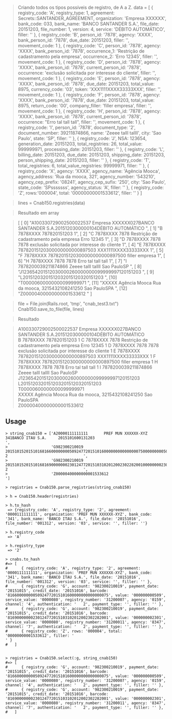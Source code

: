 > Criando todos os tipos possíveis de registro, de A a Z.
> data = [
> {
>   registry_code: 'A',
>   registry_type: 1,
>   agreement: Secrets::SANTANDER_AGREEMENT,
>   organization: 'Empresa XXXXXX',
>   bank_code: 033,
>   bank_name: 'BANCO SANTANDER S.A.',
>   file_date: 20151203,
>   file_number: 1,
>   version: 4,
>   service: 'DÉBITO AUTOMÁTICO',
>   filler: ''
> },
> {
>   registry_code: 'B',
>   person_id: '7878',
>   agency: 'XXXX',
>   bank_person_id: '7878',
>   due_date: 20151203,
>   filler: '',
>   movement_code: 1
> },
> {
>   registry_code: 'C',
>   person_id: '7878',
>   agency: 'XXXX',
>   bank_person_id: '7878',
>   occurrence_1: 'Restrição de cadastramento pela empresa',
>   occurrence_2: 'Erro 12345',
>   filler: '',
>   movement_code: 1
> },
> {
>   registry_code: 'D',
>   person_id: '7878',
>   agency: 'XXXX',
>   bank_person_id: '7878',
>   current_person_id: '7878',
>   occurrence: 'exclusão solicitada por interesse do cliente',
>   filler: '',
>   movement_code: 1
> },
> {
>   registry_code: 'E',
>   person_id: '7878',
>   agency: 'XXXX',
>   bank_person_id: '7878',
>   due_date: 20151203,
>   total_value: 8975,
>   currency_code: '03',
>   token: 'XXX1111XXXX33333XXX',
>   filler: '',
>   movement_code: 1
> },
> {
>   registry_code: 'F',
>   person_id: '7878',
>   agency: 'XXXX',
>   bank_person_id: '7878',
>   due_date: 20151203,
>   total_value: 8975,
>   return_code: '00',
>   company_filler: 'filler empresa',
>   filler: '',
>   movement_code: 1
> },
> {
>   registry_code: 'H',
>   person_id: '7878',
>   agency: 'XXXX',
>   bank_person_id: '7878',
>   current_person_id: '7878',
>   occurrence: "Erro tal tall tall",
>   filler: '',
>   movement_code: 1
> },
> {
>   registry_code: 'I',
>   person_id: '7878',
>   document_type: '2',
>   document_number: 39211874866,
>   name: 'Zeeee talll tallll',
>   city: 'Sao Paulo',
>   state: 'SP',
>   filler: ''
> },
> {
>   registry_code: 'J',
>   NSA: 123654,
>   generation_date: 20151203,
>   total_registries: 26,
>   total_value: 999999971,
>   processing_date: 20151203,
>   filler: ''
> },
> {
>   registry_code: 'L',
>   billing_date: 20151203,
>   due_date: 20151203,
>   shipping_date: 20151203,
>   person_shipping_date: 20151203,
>   filler: ''
> },
> {
>   registry_code: 'T',
>   total_registries: 6,
>   total_value_registries: 99999971,
>   filler: ''
> },
> {
>   registry_code: 'X',
>   agency: 'XXXX',
>   agency_name: 'Agência Mooca',
>   agency_address: 'Rua da mooca, 321',
>   agency_number: '543210',
>   agency_cep_prefix: '08241',
>   agency_cep_sufix: '250',
>   city: 'Sao Paulo',
>   state_code: 'SPsssssss',
>   agency_status: 'A',
>   filler: ''
> },
> {
>   registry_code: 'Z',
>   rows:'000004',
>   total: '00000000001533612', 
>   filler: ''
> }
]

> lines = Cnab150.registries(data)

> Resultado em array

> [
>   [ 0] "A100330729002500022537      Empresa XXXXXX027BANCO SANTANDER S.A.2015120300000104DÉBITO AUTOMÁTICO                                                    ",
>   [ 1] "B                     7878XXXX          787820151203                                                                                                 1",
>   [ 2] "C                     7878XXXX          7878 Restrição de cadastramento pela empresa                              Erro 12345                         1",
>   [ 3] "D                     7878XXXX          7878                     7878                exclusão solicitada por interesse do cliente                    1",
>   [ 4] "E                     7878XXXX          78782015120300000000000897503                                         XXX1111XXXX33333XXX                    1",
>   [ 5] "F                     7878XXXX          78782015120300000000000897500                                              filler empresa                    1",
>   [ 6] "H                     7878XXXX          7878                     7878                                        Erro tal tall tall                      1",
>   [ 7] "I                     7878200039211874866                      Zeeee talll tallll                     Sao PauloSP                                     ",
>   [ 8] "J123654201512030000260000000099999997120151203                                                                                                        ",
>   [ 9] "L20151203201512032015120320151203                                                                                                                     ",
>   [10] "T00000600000000099999971                                                                                                                              ",
>   [11] "XXXXX                 Agência Mooca             Rua da mooca, 3215432108241250           Sao PauloSPA                                                 ",
>   [12] "Z00000400000000001533612                                                                                                                              "
>]

>file = File.join(Rails.root, 'tmp', "cnab_test3.txt")
>Cnab150.save_to_file(file, lines)

>Resultado

> A100330729002500022537      Empresa XXXXXX027BANCO SANTANDER S.A.2015120300000104DÉBITO AUTOMÁTICO                                                    
> B                     7878XXXX          787820151203                                                                                                 1
> C                     7878XXXX          7878 Restrição de cadastramento pela empresa                              Erro 12345                         1
> D                     7878XXXX          7878                     7878                exclusão solicitada por interesse do cliente                    1
> E                     7878XXXX          78782015120300000000000897503                                         XXX1111XXXX33333XXX                    1
> F                     7878XXXX          78782015120300000000000897500                                              filler empresa                    1
> H                     7878XXXX          7878                     7878                                        Erro tal tall tall                      1
> I                     7878200039211874866                      Zeeee talll tallll                     Sao PauloSP                                     
> J123654201512030000260000000099999997120151203                                                                                                        
> L20151203201512032015120320151203                                                                                                                     
> T00000600000000099999971                                                                                                                              
> XXXXX                 Agência Mooca             Rua da mooca, 3215432108241250           Sao PauloSPA                                                 
> Z00000400000000001533612                                                                                                                              


## Usage
```
> string_cnab150 = ['A20000111111111       PREF MUN XXXXXX-XYZ 341BANCO ITAU S.A.     2015101600131203                                                                     ',
>                   'G982300210019        20151015201510168166000000005092477201510160000000000000007500000000050900000803120000701594   2                                 ',
>                   'G982300210019        20151015201510168169000000023012477201510310201200230228200100000000230100000803120001183477   2                                 ',
>                   'Z00000400000000001533612                                                                                                                              ']

> registries = Cnab150.parse_registries(string_cnab150)

> h = Cnab150.header(registries)

> h.to_hash
 => {registry_code: 'A', registry_type: '2', agreement: '0000111111111', organization: 'PREF MUN XXXXXX-XYZ', bank_code: '341', bank_name: 'BANCO ITAU S.A.', file_date: '20151016', file_number: '001312', version: '03', service: '', filler: ''}

> h.registry_code
 => 'A'

> h.registry_type
 => '2'

> cnabs.to_hash
#=> [
#      { registry_code: 'A', registry_type: '2', agreement: '0000111111111', organization: 'PREF MUN XXXXXX-XYZ', bank_code: '341', bank_name: 'BANCO ITAU S.A.', file_date: '20151016', file_number: '001312', version: '03', service: '', filler: '' },
#      { registry_code: 'G', account: '982300210019', payment_date: '20151015', credit_date: '20151016', barcode: '81660000000050924772015101600000000000000075', value: '000000000509', service_value: '0000080', registry_number: '31200007', agency: '0159', channel: '4', authentication: '   2', payment_type: '', filler: '' },
#      { registry_code: 'G', account: '982300210019', payment_date: '20151015', credit_date: '20151016', barcode: '81690000000230124772015103102012002302282001', value: '000000002301', service_value: '0000080', registry_number: '31200011', agency: '8347', channel: '7', authentication: '   2', payment_type: '', filler: '' },
#      { registry_code: 'Z', rows: '000004', total: '00000000001533612', filler: '                                                                                                                              ' }
#   ]


> registries = Cnab150.select(:g, string_cnab150)
#=> [
#      { registry_code: 'G', account: '982300210019', payment_date: '20151015', credit_date: '20151016', barcode: '81660000000050924772015101600000000000000075', value: '000000000509', service_value: '0000080', registry_number: '31200007', agency: '0159', channel: '4', authentication: '   2', payment_type: '', filler: '' },
#      { registry_code: 'G', account: '982300210019', payment_date: '20151015', credit_date: '20151016', barcode: '81690000000230124772015103102012002302282001', value: '000000002301', service_value: '0000080', registry_number: '31200011', agency: '8347', channel: '7', authentication: '   2', payment_type: '', filler: '' },
#   ]


```

